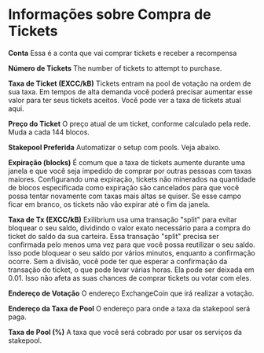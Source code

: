 # Informações sobre Compra de Tickets

**Conta** Essa é a conta que vai comprar tickets e receber a recompensa

**Número de Tickets** The number of tickets to attempt to purchase.

**Taxa de Ticket (EXCC/kB)** Tickets entram na pool de votação na ordem de sua taxa. Em tempos de alta demanda você poderá precisar aumentar esse valor para ter seus tickets aceitos. Você pode ver a taxa de tickets atual aqui.

**Preço do Ticket** O preço atual de um ticket, conforme calculado pela rede. Muda a cada 144 blocos.

**Stakepool Preferida** Automatizar o setup com pools. Veja abaixo.

**Expiração (blocks)** É comum que a taxa de tickets aumente durante uma janela e que você seja impedido de comprar por outras pessoas com taxas maiores. Configurando uma expiração, tickets não minerados na quantidade de blocos especificada como expiração são cancelados para que você possa tentar novamente com taxas mais altas se quiser. Se esse campo ficar em branco, os tickets não vão expirar até o fim da janela.

**Taxa de Tx (EXCC/kB)** Exilibrium usa uma transação "split" para evitar bloquear o seu saldo, dividindo o valor exato necessário para a compra do ticket do saldo da sua carteira. Essa transação "split" precisa ser confirmada pelo menos uma vez para que você possa reutilizar o seu saldo. Isso pode bloquear o seu saldo por vários minutos, enquanto a confirmação ocorre. Sem a divisão, você pode ter que esperar a confirmação da transação do ticket, o que pode levar várias horas. Ela pode ser deixada em 0.01. Isso não afeta as suas chances de comprar tickets ou votar com eles.

**Endereço de Votação** O endereço ExchangeCoin que irá realizar a votação.

**Endereço da Taxa de Pool** O endereço para onde a taxa da stakepool será paga.

**Taxa de Pool (%)** A taxa que você será cobrado por usar os serviços da stakepool.
